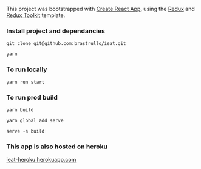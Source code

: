 This project was bootstrapped with [Create React App](https://github.com/facebook/create-react-app), using the [Redux](https://redux.js.org/) and [Redux Toolkit](https://redux-toolkit.js.org/) template.

### Install project and dependancies

`git clone git@github.com:brastrullo/ieat.git`

`yarn`

### To run locally

`yarn run start`

### To run prod build

`yarn build`

`yarn global add serve`

`serve -s build`

### This app is also hosted on heroku
[ieat-heroku.herokuapp.com](https://ieat-heroku.herokuapp.com/)
